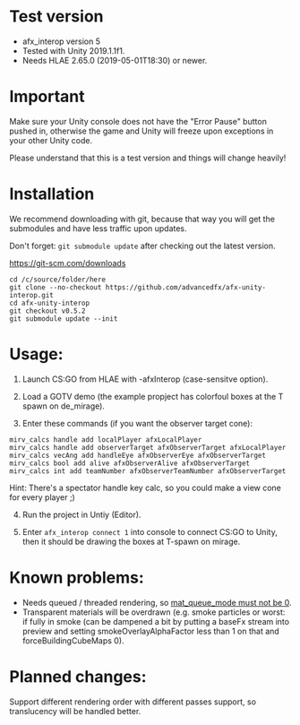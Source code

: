 # Test version

- afx_interop version 5
- Tested with Unity 2019.1.1f1.
- Needs HLAE 2.65.0 (2019-05-01T18:30) or newer.

# Important

Make sure your Unity console does not have the "Error Pause" button pushed in, otherwise the game and Unity will freeze upon exceptions in your other Unity code.

Please understand that this is a test version and things will change heavily!

# Installation

We recommend downloading with git, because that way you will get the submodules and have less traffic upon updates.

Don't forget: `git submodule update` after checking out the latest version.

https://git-scm.com/downloads

```
cd /c/source/folder/here
git clone --no-checkout https://github.com/advancedfx/afx-unity-interop.git
cd afx-unity-interop
git checkout v0.5.2
git submodule update --init
```

# Usage:

1) Launch CS:GO from HLAE with -afxInterop (case-sensitve option).

2) Load a GOTV demo (the example propject has colorfoul boxes at the T spawn on de_mirage).

3) Enter these commands (if you want the observer target cone):  
```
mirv_calcs handle add localPlayer afxLocalPlayer
mirv_calcs handle add observerTarget afxObserverTarget afxLocalPlayer
mirv_calcs vecAng add handleEye afxObserverEye afxObserverTarget
mirv_calcs bool add alive afxObserverAlive afxObserverTarget
mirv_calcs int add teamNumber afxObserverTeamNumber afxObserverTarget
```  
Hint: There's a spectator handle key calc, so you could make a view cone for every player ;)

4) Run the project in Untiy (Editor).

5) Enter `afx_interop connect 1` into console to connect CS:GO to Unity, then it should be drawing the boxes at T-spawn on mirage.

# Known problems:
- Needs queued / threaded rendering, so [mat_queue_mode must not be 0](https://github.com/advancedfx/afx-unity-interop/issues/2).
- Transparent materials will be overdrawn (e.g. smoke particles or worst: if fully in smoke (can be dampened a bit by putting a baseFx stream into preview and setting smokeOverlayAlphaFactor less than 1 on that and forceBuildingCubeMaps 0).

# Planned changes:

Support different rendering order with different passes support, so translucency will be handled better.
